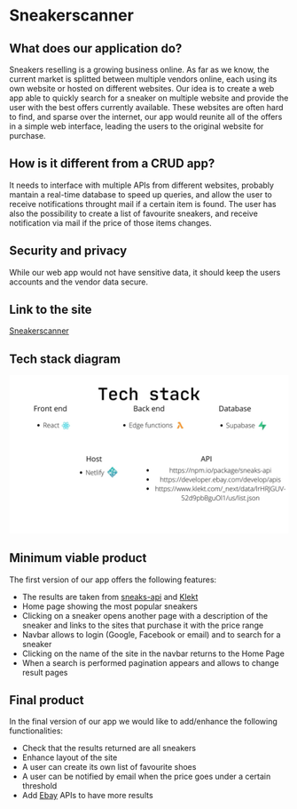 # Sneakerscanner
## What does our application do?
Sneakers reselling is a growing business online.
As far as we know, the current market is splitted between multiple vendors online, each using its own website or hosted on different websites.
Our idea is to create a web app able to quickly search for a sneaker on multiple website and provide the user with the best offers currently available. 
These websites are often hard to find, and sparse over the internet, our app would reunite all of the offers in a simple web interface, leading the users to the original website for purchase.

## How is it different from a CRUD app?
It needs to interface with multiple APIs from different websites, probably mantain a real-time database to speed up queries, and allow the user to receive notifications throught mail if a certain item is found.
The user has also the possibility to create a list of favourite sneakers, and receive notification via mail if the price of those items changes. 

## Security and privacy
While our web app would not have sensitive data, it should keep the users accounts and the vendor data secure.

## Link to the site
[Sneakerscanner](https://fluffy-dusk-8cf61e.netlify.app/)

## Tech stack diagram
![image](cs484.jpg)

## Minimum viable product
The first version of our app offers the following features:
- The results are taken from [sneaks-api](https://npm.io/package/sneaks-api) and [Klekt](https://www.klekt.com/us)
- Home page showing the most popular sneakers
- Clicking on a sneaker opens another page with a description of the sneaker and links to the sites that purchase it with the price range
- Navbar allows to login (Google, Facebook or email) and to search for a sneaker
- Clicking on the name of the site in the navbar returns to the Home Page
- When a search is performed pagination appears and allows to change result pages

## Final product
In the final version of our app we would like to add/enhance the following functionalities:
- Check that the results returned are all sneakers
- Enhance layout of the site
- A user can create its own list of favourite shoes
- A user can be notified by email when the price goes under a certain threshold 
- Add [Ebay](https://developer.ebay.com/develop/apis) APIs to have more results